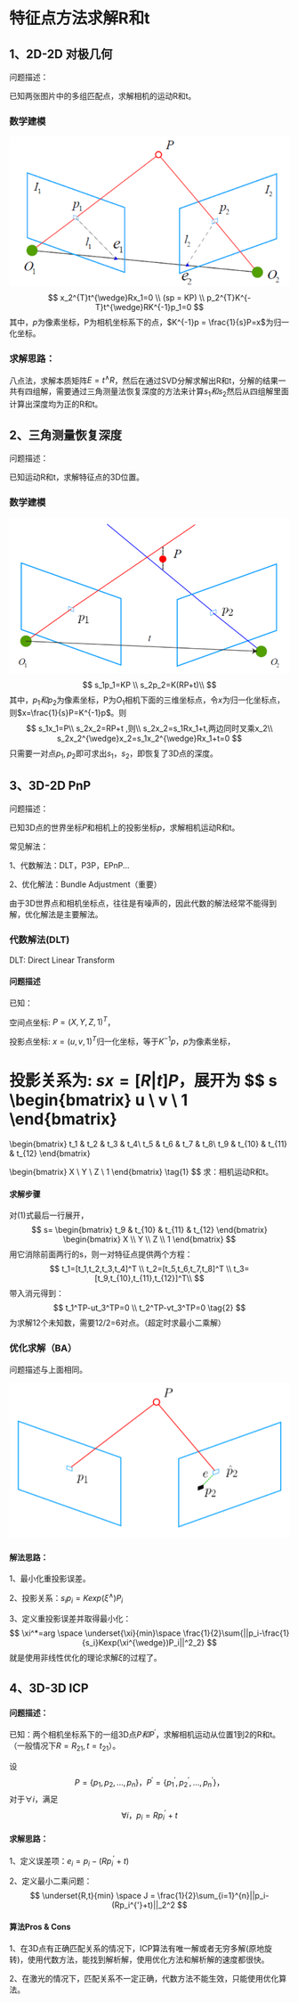# 特征点方法求解R和t

## 1、2D-2D 对极几何

问题描述：

已知两张图片中的多组匹配点，求解相机的运动R和t。

### 数学建模

![image-20240727155334560](./docs/image-20240727155334560.png)
$$
x_2^{T}t^{\wedge}Rx_1=0 \\
(sp = KP) \\
p_2^{T}K^{-T}t^{\wedge}RK^{-1}p_1=0
$$
其中，$p$为像素坐标，P为相机坐标系下的点，$K^{-1}p = \frac{1}{s}P=x$为归一化坐标。

### 求解思路：

八点法，求解本质矩阵$E=t^{\wedge}R$，然后在通过SVD分解求解出R和t，分解的结果一共有四组解，需要通过三角测量法恢复深度的方法来计算$s_1和s_2$然后从四组解里面计算出深度均为正的R和t。

## 2、三角测量恢复深度

问题描述：

已知运动R和t，求解特征点的3D位置。

### 数学建模

![image-20240727161647283](./docs/image-20240727161647283.png)
$$
s_1p_1=KP \\
s_2p_2=K(RP+t)\\
$$
其中，$p_1和p_2$为像素坐标，P为$O_1$相机下面的三维坐标点，令$x$为归一化坐标点，则$x=\frac{1}{s}P=K^{-1}p$。则
$$
s_1x_1=P\\
s_2x_2=RP+t ,则\\
s_2x_2=s_1Rx_1+t,两边同时叉乘x_2\\
s_2x_2^{\wedge}x_2=s_1x_2^{\wedge}Rx_1+t=0
$$
只需要一对点$p_1, p_2$即可求出$s_1，s_2$，即恢复了3D点的深度。

## 3、3D-2D PnP

问题描述：

已知3D点的世界坐标$P$和相机上的投影坐标$p$，求解相机运动R和t。

常见解法：

1、代数解法：DLT，P3P，EPnP...

2、优化解法：Bundle Adjustment（重要）

由于3D世界点和相机坐标点，往往是有噪声的，因此代数的解法经常不能得到解，优化解法是主要解法。

### 代数解法(DLT)

DLT: Direct Linear Transform

#### 问题描述

已知：

空间点坐标: $P=(X,Y,Z,1)^{T}$，

投影点坐标: $x=(u,v,1)^T$归一化坐标，等于$K^{-1}p$，$p$为像素坐标，

投影关系为: $sx=[R|t]P$，展开为
$$
s
\begin{bmatrix}
   u \\
   v \\
   1 
  \end{bmatrix}
=
\begin{bmatrix}
   t_1 & t_2 & t_3 & t_4\\
   t_5 & t_6 & t_7 & t_8\\
   t_9 & t_{10} & t_{11} & t_{12}
  \end{bmatrix}

 \begin{bmatrix}
   X \\
   Y \\
   Z \\
   1 
  \end{bmatrix} \tag{1}
$$
求：相机运动R和t。

#### 求解步骤

对(1)式最后一行展开，
$$
s=
\begin{bmatrix}
   t_9 & t_{10} & t_{11} & t_{12}
  \end{bmatrix}
\begin{bmatrix}
   X \\
   Y \\
   Z \\
   1 
  \end{bmatrix}
$$
用它消除前面两行的s，则一对特征点提供两个方程：
$$
t_1=[t_1,t_2,t_3,t_4]^T \\
t_2=[t_5,t_6,t_7,t_8]^T \\
t_3=[t_9,t_{10},t_{11},t_{12}]^T\\
$$
带入消元得到：
$$
t_1^TP-ut_3^TP=0 \\
t_2^TP-vt_3^TP=0 \tag{2}
$$
为求解12个未知数，需要12/2=6对点。（超定时求最小二乘解）

### 优化求解（BA）

问题描述与上面相同。

![image-20240727195838910](./docs/image-20240727195838910.png)

#### 解法思路：

1、最小化重投影误差。

2、投影关系：$s_ip_i=Kexp(\xi^{\wedge})P_i$

3、定义重投影误差并取得最小化：
$$
\xi^*=arg \space \underset{\xi}{min}\space \frac{1}{2}\sum{||p_i-\frac{1}{s_i}Kexp(\xi^{\wedge})P_i||^2_2}
$$
就是使用非线性优化的理论求解$\xi$的过程了。

## 4、3D-3D ICP

#### 问题描述：

已知：两个相机坐标系下的一组3D点$P和P^{'}$，求解相机运动从位置1到2的R和t。（一般情况下$R=R_{21},t=t_{21}$）。

设
$$
P=\{p_1,p_2,...,p_n\}，P^{'}=\{p_1^{'},p_2^{'},...,p_n^{'}\}，
$$
对于$\forall i$，满足
$$
\forall{i}，p_i=Rp_i^{'}+t
$$

#### 求解思路：

1、定义误差项：$e_i=p_i-(Rp_i^{'}+t)$

2、定义最小二乘问题：
$$
\underset{R,t}{min} \space J = \frac{1}{2}\sum_{i=1}^{n}||p_i-(Rp_i^{'}+t)||_2^2
$$

#### 算法Pros & Cons

1、在3D点有正确匹配关系的情况下，ICP算法有唯一解或者无穷多解(原地旋转)，使用代数方法，能找到解析解，使用优化方法和解析解的速度都很快。

2、在激光的情况下，匹配关系不一定正确，代数方法不能生效，只能使用优化算法。











